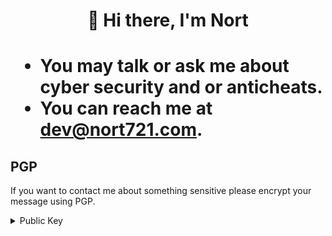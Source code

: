 <h1 align="center">👋 Hi there, I'm Nort</h1>

<h1 align="left">

- You may talk or ask me about cyber security and or anticheats.
- You can reach me at dev@nort721.com.

</h1>

## PGP
If you want to contact me about something sensitive please encrypt your message using PGP.

<details>
  <summary>Public Key</summary>
  
  ```
  -----BEGIN PGP PUBLIC KEY BLOCK-----
mQENBGEhhz8BCACHfDlqPFplnx3dT73TEeUnFO6BswEjv7gsgWcjcMbqEbpZwmOD
gn7ayWHUrcfpLTTBqvHv6EZGvw0kD8uvHYPKllWRvV/LvgeejM12adVAilEauHp0
rktw38wx9/LwHBIZzTDQQCzpvtzZ2rYoAvwyEI+SI9R1HSIQf6Z0KPxpsfGSgqRn
QctvaQ+UPCnVX9nX2F2yIOPuQ6WQmWIlCXc7sKnj7SC2b8gMkGkJ8tVcikC87LuZ
rY9pFigOcivfPprQ/HQDYLZcVKu6FfTQ75qWBtlwLJOGlRt8uniYX61JES1Vudc1
uP52rfiawkd/5Cyd35GxkRuld0dyAu//455hABEBAAG0Eml0YWc3ODk0QGdtYWls
LmNvbYkBHAQQAQIABgUCYSGHPwAKCRBOhzZI9v1DDaoIB/9kqNKPfMsmjMsmu+Tn
HbZ4JysJzfPyi0v2ZTxizMh3a2zmcb9EKeSbfIsIaQ6SQF8xDrdFcR86n7G+ihCw
BECanJ9Ziio2Re/xmbn7wn7YFZ3K7IySvZxAneXL0fDFx4jtojbqNtB2tvwqTMKJ
OKoyZF5IXtcDWFqEIGCGZ3Vl2w+/8YiKGn3nZgpY8h90wHIas7LWPsruY+Dq3iTM
Fs4+GInmcJXaG3d6WXWMKR+9xVYWc977/yfjSMduqwPdYYeOsAh/6fW2TOlkTCV/
oafex80mm0JhSMw1NTImynPAD2gc8U6uR5u1yg6UKpgfzbkttiM3IdiVfmvQB9N9
dRp+
=78Su
-----END PGP PUBLIC KEY BLOCK-----
  ```

<!--
**Nort721/Nort721** is a ✨ _special_ ✨ repository because its `README.md` (this file) appears on your GitHub profile.

Here are some ideas to get you started:

- 🔭 I’m currently working on ...
- 🌱 I’m currently learning ...
- 👯 I’m looking to collaborate on ...
- 🤔 I’m looking for help with ...
- 💬 Ask me about ...
- 📫 How to reach me: ...
- 😄 Pronouns: ...
- ⚡ Fun fact: ...
-->
